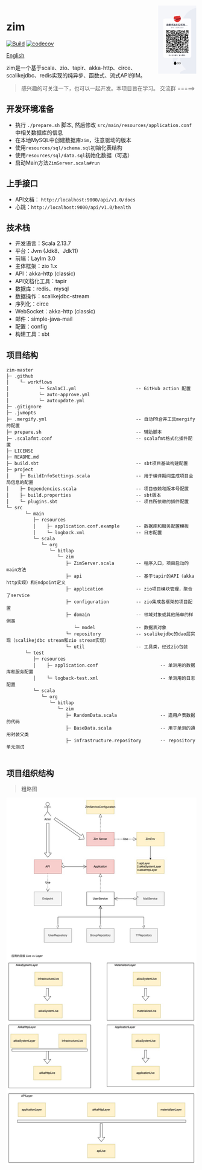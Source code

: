<img align="right" width="20%" height="10%" src="./qq_group.JPG" alt="https://dreamylost.cn">

# zim
[![Build](https://github.com/bitlap/zim/actions/workflows/ScalaCI.yml/badge.svg?branch=master)](https://github.com/bitlap/zim/actions/workflows/ScalaCI.yml)
[![codecov](https://codecov.io/gh/bitlap/zim/branch/master/graph/badge.svg?token=V95ZMWUUCE)](https://codecov.io/gh/bitlap/zim)

[English](./README_EN.md)

zim是一个基于scala、zio、tapir、akka-http、circe、scalikejdbc、redis实现的纯异步、函数式、流式API的IM。

> 感兴趣的可关注一下，也可以一起开发。本项目旨在学习。  交流群 =====>

## 开发环境准备

* 执行 `./prepare.sh` 脚本, 然后修改 `src/main/resources/application.conf` 中相关数据库的信息
* 在本地MySQL中创建数据库`zim`，注意驱动的版本
* 使用`resources/sql/schema.sql`初始化表结构
* 使用`resources/sql/data.sql`初始化数据（可选）
* 启动Main方法`ZimServer.scala#run`

## 上手接口

- API文档： `http://localhost:9000/api/v1.0/docs`
- 心跳：`http://localhost:9000/api/v1.0/health`

## 技术栈

- 开发语言：Scala 2.13.7
- 平台：Jvm (Jdk8、Jdk11)
- 前端：LayIm 3.0
- 主体框架：zio 1.x
- API：akka-http (classic)
- API文档化工具：tapir
- 数据库：redis、mysql
- 数据操作：scalikejdbc-stream
- 序列化：circe
- WebSocket：akka-http (classic)
- 邮件：simple-java-mail
- 配置：config
- 构建工具：sbt

## 项目结构

```
zim-master
├─ .github
│    └─ workflows   
│           └─ ScalaCI.yml                      -- GitHub action 配置
│           └─ auto-approve.yml
│           └─ autoupdate.yml             
├─ .gitignore
├─ .jvmopts
├─ .mergify.yml                                 -- 自动PR合并工具mergify的配置
├─ prepare.sh                                   -- 辅助脚本
├─ .scalafmt.conf                               -- scalafmt格式化插件配置
├─ LICENSE
├─ README.md
├─ build.sbt                                    -- sbt项目基础构建配置
├─ project
│    ├─ BuildInfoSettings.scala                 -- 用于编译期间生成项目全局信息的配置
│    ├─ Dependencies.scala                      -- 项目依赖和版本号配置
│    ├─ build.properties                        -- sbt版本
│    └─ plugins.sbt                             -- 项目所依赖的插件配置
└─ src
       └─ main
          ├─ resources
          │    ├─ application.conf.example      -- 数据库和服务配置模板
          │    └─ logback.xml                   -- 日志配置
          └─ scala
             └─ org
                └─ bitlap
                   └─ zim
                      ├─ ZimServer.scala        -- 程序入口，项目启动的main方法
                      ├─ api                    -- 基于tapir的API（akka http实现）和Endpoint定义
                      ├─ application            -- zio项目模块管理，聚合了service
                      ├─ configuration          -- zio集成各框架的项目配置
                      ├─ domain                 -- 领域对象或其他简单的样例类
                         └─ model               -- 数据表对象
                      └─ repository             -- scalikejdbc的dao层实现（scalikejdbc stream和zio stream实现）
                      └─ util                   -- 工具类，经过zio包装
       └─ test
          ├─ resources
          │    ├─ application.conf                       -- 单测用的数据库和服务配置
          │    └─ logback-test.xml                       -- 单测用的日志配置
          └─ scala
             └─ org
                └─ bitlap
                   └─ zim
                      ├─ RandomData.scala                -- 造用户表数据的代码
                      ├─ BaseData.scala                  -- 用于单测的通用封装父类
                      ├─ infrastructure.repository       -- repository单元测试
                                          
```

## 项目组织结构

> 粗略图

![](./zim.jpeg)